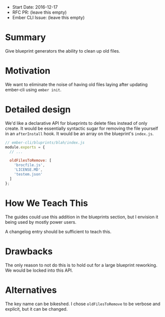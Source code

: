 - Start Date: 2016-12-17
- RFC PR: (leave this empty)
- Ember CLI Issue: (leave this empty)

# Summary

Give blueprint generators the ability to clean up old files.

# Motivation

We want to eliminate the noise of having old files laying after updating
ember-cli using `ember init`.

# Detailed design

We'd like a declarative API for blueprints to delete files instead of only
create. It would be essentially syntactic sugar for removing the file yourself
in an `afterInstall` hook. It would be an array on the blueprint's `index.js`.

```js
// ember-cli/bluprints/blah/index.js
module.exports = {
  // ...

  oldFilesToRemove: [
    'brocfile.js',
    'LICENSE.MD',
    'testem.json'
  ]
};
```

# How We Teach This

The guides could use this addition in the blueprints section, but I envision it
being used by mostly power users.

A changelog entry should be sufficient to teach this.

# Drawbacks

The only reason to not do this is to hold out for a large blueprint reworking.
We would be locked into this API.

# Alternatives

The key name can be bikeshed. I chose `oldFilesToRemove` to be verbose and
explicit, but it can be changed.
